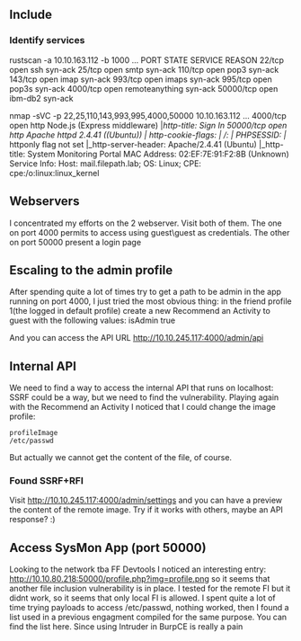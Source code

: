 ## Include

### Identify services
rustscan -a 10.10.163.112 -b 1000
...
PORT      STATE SERVICE        REASON
22/tcp    open  ssh            syn-ack
25/tcp    open  smtp           syn-ack
110/tcp   open  pop3           syn-ack
143/tcp   open  imap           syn-ack
993/tcp   open  imaps          syn-ack
995/tcp   open  pop3s          syn-ack
4000/tcp  open  remoteanything syn-ack
50000/tcp open  ibm-db2        syn-ack

nmap -sVC -p 22,25,110,143,993,995,4000,50000 10.10.163.112
...
4000/tcp  open  http     Node.js (Express middleware)
|_http-title: Sign In
50000/tcp open  http     Apache httpd 2.4.41 ((Ubuntu))
| http-cookie-flags: 
|   /: 
|     PHPSESSID: 
|_      httponly flag not set
|_http-server-header: Apache/2.4.41 (Ubuntu)
|_http-title: System Monitoring Portal
MAC Address: 02:EF:7E:91:F2:8B (Unknown)
Service Info: Host:  mail.filepath.lab; OS: Linux; CPE: cpe:/o:linux:linux_kernel

## Webservers
I concentrated my efforts on the 2 webserver. Visit both of them.
The one on port 4000 permits to access using guest\guest as credentials.
The other on port 50000 present a login page

## Escaling to the admin profile
After spending quite a lot of times try to get a path to be admin in the app running on port 4000, I just tried the most obvious thing:
in the friend profile 1(the logged in default profile) create a new Recommend an Activity to guest with the following values:
	isAdmin
	true

And you can access the API URL http://10.10.245.117:4000/admin/api

## Internal API
We need to find a way to access the internal API that runs on localhost: SSRF could be a way, but we need to find the vulnerability.
Playing again with the Recommend an Activity I noticed that I could change the image profile:

	profileImage
	/etc/passwd
But actually we cannot get the content of the file, of course.

### Found SSRF+RFI
Visit http://10.10.245.117:4000/admin/settings and you can have a preview the content of the remote image. Try if it works with others, maybe an API response? :)

## Access SysMon App (port 50000)
<!-- credentials are administrator\S$9$qk6d#**LQU -->
Looking to the network tba FF Devtools I noticed an interesting entry:
http://10.10.80.218:50000/profile.php?img=profile.png
so it seems that another file inclusion vulnerability is in place. I tested for the remote FI but it didnt work, so it seems that only local FI is allowed.
I spent quite a lot of time trying payloads to access /etc/passwd, nothing worked, then I found a list used in a previous engagment compiled for the same purpose.
You can find the list here. Since using Intruder in BurpCE is really a pain


